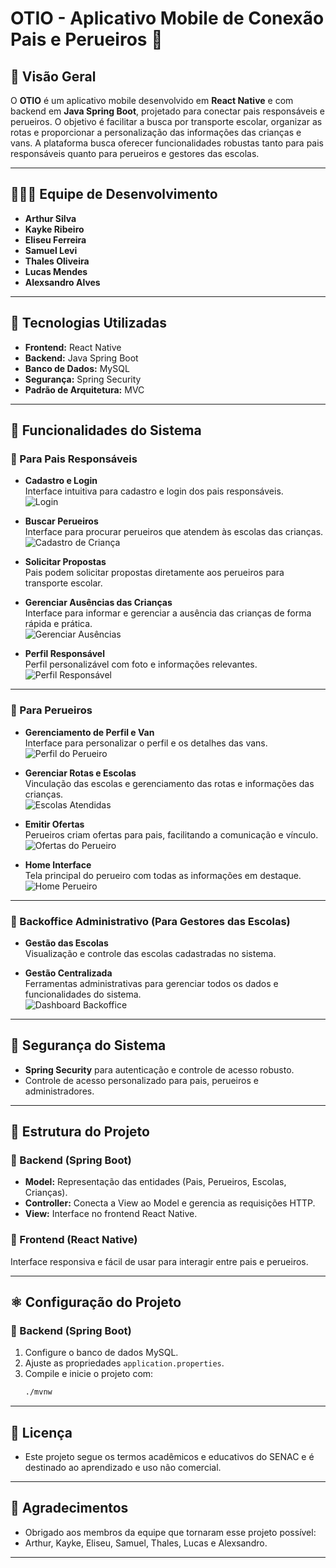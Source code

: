 # OTIO - Aplicativo Mobile de Conexão Pais e Perueiros 🚀

## 📘 Visão Geral

O **OTIO** é um aplicativo mobile desenvolvido em **React Native** e com backend em **Java Spring Boot**, projetado para conectar pais responsáveis e perueiros. O objetivo é facilitar a busca por transporte escolar, organizar as rotas e proporcionar a personalização das informações das crianças e vans. A plataforma busca oferecer funcionalidades robustas tanto para pais responsáveis quanto para perueiros e gestores das escolas.

---

## 🧑‍🤝‍🧑 Equipe de Desenvolvimento

- **Arthur Silva**  
- **Kayke Ribeiro**  
- **Eliseu Ferreira**  
- **Samuel Levi**  
- **Thales Oliveira**  
- **Lucas Mendes**  
- **Alexsandro Alves**

---

## 🚀 Tecnologias Utilizadas

- **Frontend:** React Native  
- **Backend:** Java Spring Boot  
- **Banco de Dados:** MySQL  
- **Segurança:** Spring Security  
- **Padrão de Arquitetura:** MVC  

---

## 📌 Funcionalidades do Sistema

### 📌 Para Pais Responsáveis

- **Cadastro e Login**  
  Interface intuitiva para cadastro e login dos pais responsáveis.  
  ![Login](docs/imagens/login.jpeg)  

- **Buscar Perueiros**  
  Interface para procurar perueiros que atendem às escolas das crianças.  
  ![Cadastro de Criança](docs/imagens/responsavel_crianca.jpeg)  

- **Solicitar Propostas**  
  Pais podem solicitar propostas diretamente aos perueiros para transporte escolar.  

- **Gerenciar Ausências das Crianças**  
  Interface para informar e gerenciar a ausência das crianças de forma rápida e prática.  
  ![Gerenciar Ausências](docs/imagens/responsavel_crianca_ausencia.jpeg)  

- **Perfil Responsável**  
  Perfil personalizável com foto e informações relevantes.  
  ![Perfil Responsável](docs/imagens/responsavel_perfil.jpeg)  

---

### 📌 Para Perueiros

- **Gerenciamento de Perfil e Van**  
  Interface para personalizar o perfil e os detalhes das vans.  
  ![Perfil do Perueiro](docs/imagens/perueiro_perfil.jpeg)  

- **Gerenciar Rotas e Escolas**  
  Vinculação das escolas e gerenciamento das rotas e informações das crianças.  
  ![Escolas Atendidas](docs/imagens/perueiro_escolasatendidas.jpeg)  

- **Emitir Ofertas**  
  Perueiros criam ofertas para pais, facilitando a comunicação e vínculo.  
  ![Ofertas do Perueiro](docs/imagens/perueiro_ofertas.jpeg)  

- **Home Interface**  
  Tela principal do perueiro com todas as informações em destaque.  
  ![Home Perueiro](docs/imagens/perueiro_home.jpeg)  

---

### 📌 Backoffice Administrativo (Para Gestores das Escolas)

- **Gestão das Escolas**  
  Visualização e controle das escolas cadastradas no sistema.  

- **Gestão Centralizada**  
  Ferramentas administrativas para gerenciar todos os dados e funcionalidades do sistema.  
  ![Dashboard Backoffice](docs/imagens/perueiro_escolas.jpeg)  

---

## 🔐 Segurança do Sistema

- **Spring Security** para autenticação e controle de acesso robusto.
- Controle de acesso personalizado para pais, perueiros e administradores.

---

## 📁 Estrutura do Projeto

### 🔹 Backend (Spring Boot)
- **Model:** Representação das entidades (Pais, Perueiros, Escolas, Crianças).
- **Controller:** Conecta a View ao Model e gerencia as requisições HTTP.
- **View:** Interface no frontend React Native.

### 🔹 Frontend (React Native)
Interface responsiva e fácil de usar para interagir entre pais e perueiros.

---

## ⚛️ Configuração do Projeto

### 🔹 Backend (Spring Boot)
1. Configure o banco de dados MySQL.
2. Ajuste as propriedades `application.properties`.
3. Compile e inicie o projeto com:  
   ```bash
   ./mvnw

---

## 📜 Licença

- Este projeto segue os termos acadêmicos e educativos do SENAC e é destinado ao aprendizado e uso não comercial.

---

## 🙌 Agradecimentos

- Obrigado aos membros da equipe que tornaram esse projeto possível:
- Arthur, Kayke, Eliseu, Samuel, Thales, Lucas e Alexsandro.

---
